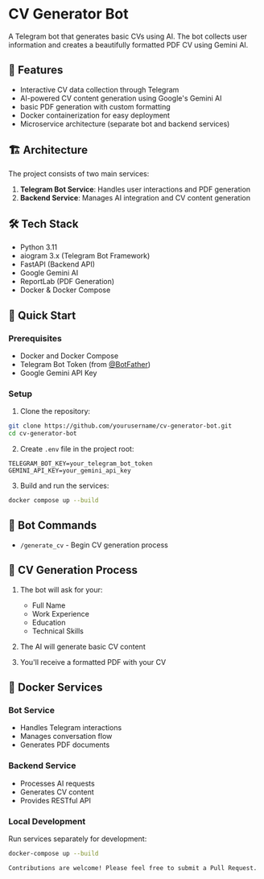 # CV Generator Bot

A Telegram bot that generates basic CVs using AI. The bot collects user information and creates a beautifully formatted PDF CV using Gemini AI.

## 🌟 Features

- Interactive CV data collection through Telegram
- AI-powered CV content generation using Google's Gemini AI
- basic PDF generation with custom formatting
- Docker containerization for easy deployment
- Microservice architecture (separate bot and backend services)

## 🏗 Architecture

The project consists of two main services:

1. **Telegram Bot Service**: Handles user interactions and PDF generation
2. **Backend Service**: Manages AI integration and CV content generation

## 🛠 Tech Stack

- Python 3.11
- aiogram 3.x (Telegram Bot Framework)
- FastAPI (Backend API)
- Google Gemini AI
- ReportLab (PDF Generation)
- Docker & Docker Compose

## 🚀 Quick Start

### Prerequisites

- Docker and Docker Compose
- Telegram Bot Token (from [@BotFather](https://t.me/BotFather))
- Google Gemini API Key

### Setup

1. Clone the repository:
```bash
git clone https://github.com/yourusername/cv-generator-bot.git
cd cv-generator-bot
```

2. Create `.env` file in the project root:
```env
TELEGRAM_BOT_KEY=your_telegram_bot_token
GEMINI_API_KEY=your_gemini_api_key
```

3. Build and run the services:
```bash
docker compose up --build
```

## 💬 Bot Commands
- `/generate_cv` - Begin CV generation process

## 📝 CV Generation Process

1. The bot will ask for your:
   - Full Name
   - Work Experience
   - Education
   - Technical Skills

2. The AI will generate basic CV content

3. You'll receive a formatted PDF with your CV

## 🐳 Docker Services

### Bot Service
- Handles Telegram interactions
- Manages conversation flow
- Generates PDF documents

### Backend Service
- Processes AI requests
- Generates CV content
- Provides RESTful API


### Local Development
 Run services separately for development:
```bash
docker-compose up --build

Contributions are welcome! Please feel free to submit a Pull Request.
